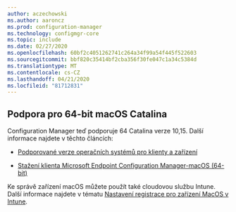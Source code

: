 ```yaml
---
author: aczechowski
ms.author: aaroncz
ms.prod: configuration-manager
ms.technology: configmgr-core
ms.topic: include
ms.date: 02/27/2020
ms.openlocfilehash: 60bf2c4051262741c264a34f99a54f445f522603
ms.sourcegitcommit: bbf820c35414bf2cba356f30fe047c1a34c5384d
ms.translationtype: MT
ms.contentlocale: cs-CZ
ms.lasthandoff: 04/21/2020
ms.locfileid: "81712831"
---
```

## <a name="support-for-64-bit-macos-catalina"></a><a name="bkmk_mac"></a>Podpora pro 64-bit macOS Catalina

<!--3696246-->

Configuration Manager teď podporuje 64 Catalina verze 10,15. Další informace najdete v těchto článcích:

- [Podporované verze operačních systémů pro klienty a zařízení](../../../../plan-design/configs/supported-operating-systems-for-clients-and-devices.md#mac-computers)

- [Stažení klienta Microsoft Endpoint Configuration Manager-macOS (64-bit)](https://www.microsoft.com/download/details.aspx?id=100850)

Ke správě zařízení macOS můžete použít také cloudovou službu Intune. Další informace najdete v tématu [Nastavení registrace pro zařízení MacOS v Intune](https://docs.microsoft.com/intune/enrollment/macos-enroll).
